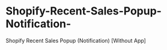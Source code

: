 # Shopify-Recent-Sales-Popup-Notification-
Shopify Recent Sales Popup (Notification)  [Without App]
